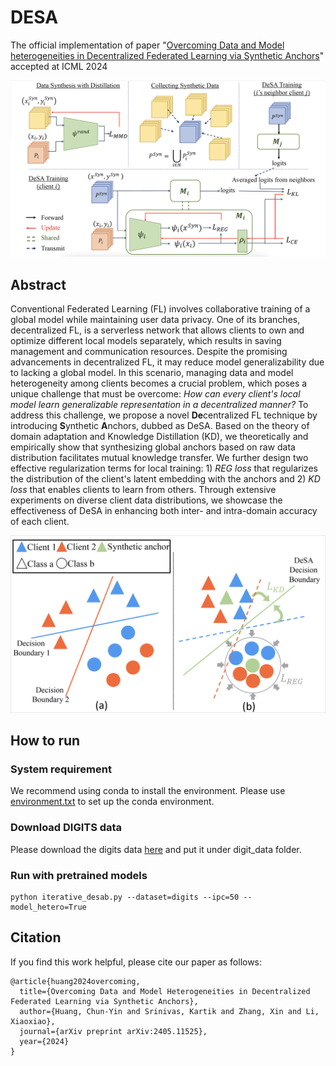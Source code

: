 # DESA
The official implementation of paper "[Overcoming Data and Model heterogeneities in Decentralized Federated Learning via Synthetic Anchors](https://arxiv.org/abs/2405.11525)" accepted at ICML 2024

![DeSA_main_figure](/img/DeSA_pipeline.png)

## Abstract

Conventional Federated Learning (FL) involves collaborative training of a global model while maintaining user data privacy. One of its branches, decentralized FL, is a serverless network that allows clients to own and optimize different local models separately, which results in saving management and communication resources. Despite the promising advancements in decentralized FL, it may reduce model generalizability due to lacking a global model. In this scenario, managing data and model heterogeneity among clients becomes a crucial problem, which poses a unique challenge that must be overcome: *How can every client's local model learn generalizable representation in a decentralized manner?* To address this challenge, we propose a novel **De**centralized FL technique by introducing **S**ynthetic **A**nchors, dubbed as DeSA. Based on the theory of domain adaptation and Knowledge Distillation (KD), we theoretically and empirically show that synthesizing global anchors based on raw data distribution facilitates mutual knowledge transfer. We further design two effective regularization terms for local training: 1) *REG loss* that regularizes the distribution of the client's latent embedding with the anchors and 2) *KD loss* that enables clients to learn from others. Through extensive experiments on diverse client data distributions, we showcase the effectiveness of DeSA in enhancing both inter- and intra-domain accuracy of each client.

![loss_effect](/img/loss_effect.png)

## How to run

### System requirement

We recommend using conda to install the environment.
Please use [environment.txt](https://github.com/ubc-tea/DESA/blob/main/environment.txt) to set up the conda environment.

### Download DIGITS data

Please download the digits data [here](https://drive.google.com/drive/folders/1s_QRtmLG6ibUlycMjUeSsqy4pwaqdi7o?usp=sharing) and put it under digit_data folder.

### Run with pretrained models

```
python iterative_desab.py --dataset=digits --ipc=50 --model_hetero=True
```

## Citation
If you find this work helpful, please cite our paper as follows:
```
@article{huang2024overcoming,
  title={Overcoming Data and Model Heterogeneities in Decentralized Federated Learning via Synthetic Anchors},
  author={Huang, Chun-Yin and Srinivas, Kartik and Zhang, Xin and Li, Xiaoxiao},
  journal={arXiv preprint arXiv:2405.11525},
  year={2024}
}
```